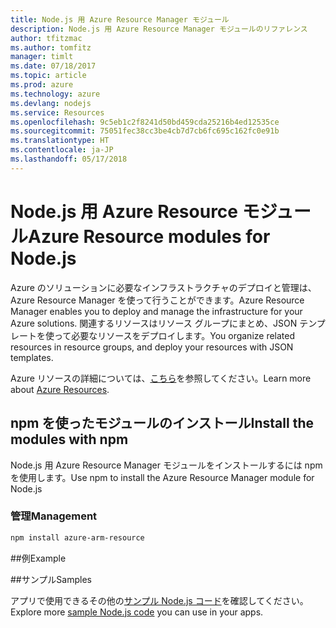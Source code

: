 ```yaml
---
title: Node.js 用 Azure Resource Manager モジュール
description: Node.js 用 Azure Resource Manager モジュールのリファレンス
author: tfitzmac
ms.author: tomfitz
manager: timlt
ms.date: 07/18/2017
ms.topic: article
ms.prod: azure
ms.technology: azure
ms.devlang: nodejs
ms.service: Resources
ms.openlocfilehash: 9c5eb1c2f8241d50bd459cda25216b4ed12535ce
ms.sourcegitcommit: 75051fec38cc3be4cb7d7cb6fc695c162fc0e91b
ms.translationtype: HT
ms.contentlocale: ja-JP
ms.lasthandoff: 05/17/2018
---
```

# <a name="azure-resource-modules-for-nodejs"></a><span data-ttu-id="4a0dc-103">Node.js 用 Azure Resource モジュール</span><span class="sxs-lookup"><span data-stu-id="4a0dc-103">Azure Resource modules for Node.js</span></span>

<span data-ttu-id="4a0dc-104">Azure のソリューションに必要なインフラストラクチャのデプロイと管理は、Azure Resource Manager を使って行うことができます。</span><span class="sxs-lookup"><span data-stu-id="4a0dc-104">Azure Resource Manager enables you to deploy and manage the infrastructure for your Azure solutions.</span></span> <span data-ttu-id="4a0dc-105">関連するリソースはリソース グループにまとめ、JSON テンプレートを使って必要なリソースをデプロイします。</span><span class="sxs-lookup"><span data-stu-id="4a0dc-105">You organize related resources in resource groups, and deploy your resources with JSON templates.</span></span>

<span data-ttu-id="4a0dc-106">Azure リソースの詳細については、[こちら](https://docs.microsoft.com/azure/azure-resource-manager/)を参照してください。</span><span class="sxs-lookup"><span data-stu-id="4a0dc-106">Learn more about [Azure Resources](https://docs.microsoft.com/azure/azure-resource-manager/).</span></span>

## <a name="install-the-modules-with-npm"></a><span data-ttu-id="4a0dc-107">npm を使ったモジュールのインストール</span><span class="sxs-lookup"><span data-stu-id="4a0dc-107">Install the modules with npm</span></span>

<span data-ttu-id="4a0dc-108">Node.js 用 Azure Resource Manager モジュールをインストールするには npm を使用します。</span><span class="sxs-lookup"><span data-stu-id="4a0dc-108">Use npm to install the Azure Resource Manager module for Node.js</span></span>

### <a name="management"></a><span data-ttu-id="4a0dc-109">管理</span><span class="sxs-lookup"><span data-stu-id="4a0dc-109">Management</span></span>

```bash
npm install azure-arm-resource
```

##<a name="example"></a><span data-ttu-id="4a0dc-110">例</span><span class="sxs-lookup"><span data-stu-id="4a0dc-110">Example</span></span>

##<a name="samples"></a><span data-ttu-id="4a0dc-111">サンプル</span><span class="sxs-lookup"><span data-stu-id="4a0dc-111">Samples</span></span>

<span data-ttu-id="4a0dc-112">アプリで使用できるその他の[サンプル Node.js コード](https://azure.microsoft.com/resources/samples/?platform=nodejs)を確認してください。</span><span class="sxs-lookup"><span data-stu-id="4a0dc-112">Explore more [sample Node.js code](https://azure.microsoft.com/resources/samples/?platform=nodejs) you can use in your apps.</span></span>